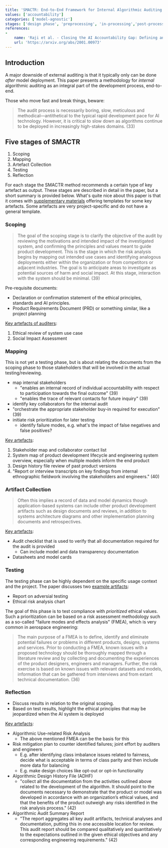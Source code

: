 ```yaml
---
title: 'SMACTR: End-to-End Framework for Internal Algorithmic Auditing'
values: ['accountability']
categories: ['model-agnostic']
stages: ['design phase', 'preprocessing', 'in-processing','post-processing']
references: 
- 
    name: 'Raji et al. - Closing the AI Accountability Gap: Defining an End-to-End Framework for Internal Algorithmic Auditing'
    url: 'https://arxiv.org/abs/2001.00973'
---
```


## Introduction

A major downside of external auditing is that it typically only can be done *after* model deployment.
This paper presents a methodology for *internal* algorithmic auditing as an integral part of the development process, end-to-end.

Those who move fast and break things, beware:

> The audit process is necessarily boring, slow, meticulous and methodical—antithetical to the typical rapid development pace for AI technology. However, it is critical to slow down as algorithms continue to be deployed in increasingly high-stakes domains.  (33)

## Five stages of SMACTR

1. Scoping
2. Mapping
3. Artefact Collection
4. Testing
5. Reflection

For each stage the SMACTR method recommends a certain type of key artefact as output.
These stages are described in detail in the paper, but a short summary is provided below.
What's quite nice about this paper is that it comes with [supplementary materials](https://drive.google.com/drive/folders/1GWlq8qGZXb2lNHxWBuo2wl-rlHsjNPM0) offering templates for some key artefacts.
Some artefacts are very project-specific and do not have a general template.

### Scoping

> The goal of the scoping stage is to clarify the objective of the audit by reviewing the motivations and intended impact of the investigated system, and confirming the principles and values meant to guide product development. This is the stage in which the risk analysis begins by mapping out intended use cases and identifying analogous deployments either within the organization or from competitors or adjacent industries. The goal is to anticipate areas to investigate as potential sources of harm and social impact. At this stage, interaction with the system should be minimal. (39)

Pre-requisite documents:

- Declaration or confirmation statement of the ethical principles, standards and AI principles.
- Product Requirements Document (PRD) or something similar, like a project planning

[Key artefacts of auditers](https://drive.google.com/drive/folders/1-NR9dumIy5tiAMDTaZVkdXKkYraCStJX):

1. Ethical review of system use case
2. Social Impact Assessment

### Mapping

This is not yet a testing phase, but is about relating the documents from the scoping phase to those stakeholders that will be involved in the actual testing/reviewing.

- map internal stakeholders
    * "enables an internal record of individual accountability with respect to participation towards the final outcome" (39)
    * "enables the trace of relevant contacts for future inquiry" (39)
- identify key collaborators for the internal audit
- "orchestrate the appropriate stakeholder buy-in required for execution" (39)
- initiate risk prioritization for later testing
    * identify failure modes, e.g. what's the impact of false negatives and false positives?

[Key artefacts](https://drive.google.com/drive/folders/1KuOCwhrUrlrLAhkhbNMzXFFOXG5Mgq7_):

1. Stakeholder map and collaborator contact list
2. System map of product development lifecycle and engineering system overview, especially when multiple models inform the end product
3. Design history file review of past product versions
4. "Report or interview transcripts on key findings from internal ethnographic fieldwork involving the stakeholders and engineers." (40)

### Artifact Collection

> Often this implies a record of data and model dynamics though application-based systems can include other product development artifacts such as design documents and reviews, in addition to systems architecture diagrams and other
implementation planning documents and retrospectives.

[Key artefacts](https://drive.google.com/drive/folders/1l8RkF5FBIM1sVoL9FKep9nmJpM-mXs86):

- Audit checklist that is used to verify that all documentation required for the audit is provided
    * Can include model and data transparency documentation
- Datasheets and model cards

### Testing

The testing phase can be highly dependent on the specific usage context and the project.
The paper discusses two [example artifacts](https://drive.google.com/drive/folders/1vMEBzexh8_3-0g2TxTBU8gejbaKHz8gq):

- Report on adversial testing
- Ethical risk analysis chart

The goal of this phase is to test compliance with *prioritized* ethical values. 
Such a prioritization can be based on a risk assessment methodology such as a so-called "failure modes and effects analysis" (FMEA), which is very common in aerospace engineering:

> The main purpose of a FMEA is to define, identify and eliminate potential failures or problems in different products, designs, systems and services. Prior to conducting a FMEA, known issues with a proposed technology should be thoroughly mapped through a literature review and by collecting and documenting the experiences of the product designers, engineers and managers. Further, the risk exercise is based on known issues with relevant datasets and models, information that can be gathered from interviews and from extant technical documentation. (36)


### Reflection

- Discuss results in relation to the original scoping.
- Based on test results, highlight the ethical principles that may be jeopardized when the AI system is deployed

[Key artefacts](https://drive.google.com/drive/folders/1IHwiJwSjz1UjJ-lw5wNOkG-Q73LbxwKp):

- Algorithmic Use-related Risk Analysis
    * The above mentioned FMEA can be the basis for this
- Risk mitigation plan to counter identified failures; joint effort by auditers and engineers
    * E.g. after identifying class imbalance issues related to fairness, decide what is acceptable in terms of class parity and then include more data for balancing
    * E.g. make design choices like opt-out or opt-in functionality
- Algorithmic Design History File (ADHF)
    * "collect all the documentation from the activities outlined above related to the development of the algorithm. It should point to the documents necessary to demonstrate that the product or model was developed in accordance with an organization’s ethical values, and that the benefits of the product outweigh any risks identified in the risk analysis process." (42)
- Algorithmic Audit Summary Report
    * "The report aggregates all key audit artifacts, technical analyses and documentation, putting this in one accessible location for review. This audit report should be compared qualitatively and quantitatively to the expectations outlined in the given ethical objectives and any corresponding engineering requirements." (42)
